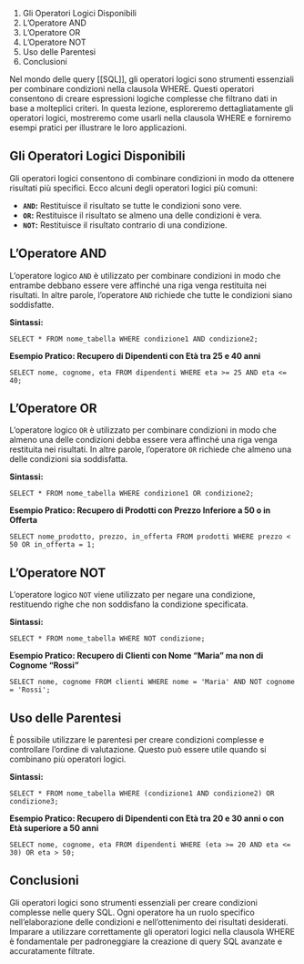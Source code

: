 
1.  Gli Operatori Logici Disponibili
2.  L’Operatore AND
3.  L’Operatore OR
4.  L’Operatore NOT
5.  Uso delle Parentesi
6.  Conclusioni

Nel mondo delle query [[SQL]], gli operatori logici sono strumenti essenziali per combinare condizioni nella clausola WHERE. Questi operatori consentono di creare espressioni logiche complesse che filtrano dati in base a molteplici criteri. In questa lezione, esploreremo dettagliatamente gli operatori logici, mostreremo come usarli nella clausola WHERE e forniremo esempi pratici per illustrare le loro applicazioni.

Gli Operatori Logici Disponibili
--------------------------------

Gli operatori logici consentono di combinare condizioni in modo da ottenere risultati più specifici. Ecco alcuni degli operatori logici più comuni:

*   **`AND`:** Restituisce il risultato se tutte le condizioni sono vere.
*   **`OR`:** Restituisce il risultato se almeno una delle condizioni è vera.
*   **`NOT`:** Restituisce il risultato contrario di una condizione.

L’Operatore AND
---------------

L’operatore logico `AND` è utilizzato per combinare condizioni in modo che entrambe debbano essere vere affinché una riga venga restituita nei risultati. In altre parole, l’operatore `AND` richiede che tutte le condizioni siano soddisfatte.

**Sintassi:**

```
SELECT * FROM nome_tabella WHERE condizione1 AND condizione2;
```


**Esempio Pratico: Recupero di Dipendenti con Età tra 25 e 40 anni**

```
SELECT nome, cognome, eta FROM dipendenti WHERE eta >= 25 AND eta <= 40;
```


L’Operatore OR
--------------

L’operatore logico `OR` è utilizzato per combinare condizioni in modo che almeno una delle condizioni debba essere vera affinché una riga venga restituita nei risultati. In altre parole, l’operatore `OR` richiede che almeno una delle condizioni sia soddisfatta.

**Sintassi:**

```
SELECT * FROM nome_tabella WHERE condizione1 OR condizione2;
```


**Esempio Pratico: Recupero di Prodotti con Prezzo Inferiore a 50 o in Offerta**

```
SELECT nome_prodotto, prezzo, in_offerta FROM prodotti WHERE prezzo < 50 OR in_offerta = 1;
```


L’Operatore NOT
---------------

L’operatore logico `NOT` viene utilizzato per negare una condizione, restituendo righe che non soddisfano la condizione specificata.

**Sintassi:**

```
SELECT * FROM nome_tabella WHERE NOT condizione;
```


**Esempio Pratico: Recupero di Clienti con Nome “Maria” ma non di Cognome “Rossi”**

```
SELECT nome, cognome FROM clienti WHERE nome = 'Maria' AND NOT cognome = 'Rossi';
```


Uso delle Parentesi
-------------------

È possibile utilizzare le parentesi per creare condizioni complesse e controllare l’ordine di valutazione. Questo può essere utile quando si combinano più operatori logici.

**Sintassi:**

```
SELECT * FROM nome_tabella WHERE (condizione1 AND condizione2) OR condizione3;
```


**Esempio Pratico: Recupero di Dipendenti con Età tra 20 e 30 anni o con Età superiore a 50 anni**

```
SELECT nome, cognome, eta FROM dipendenti WHERE (eta >= 20 AND eta <= 30) OR eta > 50;
```


Conclusioni
-----------

Gli operatori logici sono strumenti essenziali per creare condizioni complesse nelle query SQL. Ogni operatore ha un ruolo specifico nell’elaborazione delle condizioni e nell’ottenimento dei risultati desiderati. Imparare a utilizzare correttamente gli operatori logici nella clausola WHERE è fondamentale per padroneggiare la creazione di query SQL avanzate e accuratamente filtrate.